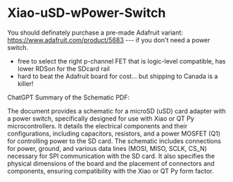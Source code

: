 # Xiao-uSD-wPower-Switch

You should definately purchase a pre-made Adafruit variant: https://www.adafruit.com/product/5683 --- if you don't need a power switch.
- free to select the right p-channel FET that is logic-level compatible, has lower RDSon for the SDcard rail
- hard to beat the Adafruit board for cost... but shipping to Canada is a killer!


ChatGPT Summary of the Schematic PDF:

The document provides a schematic for a microSD (uSD) card adapter with a power switch, specifically designed for use with Xiao or QT Py microcontrollers. It details the electrical components and their configurations, including capacitors, resistors, and a power MOSFET (Q1) for controlling power to the SD card. The schematic includes connections for power, ground, and various data lines (MOSI, MISO, SCLK, CS_N) necessary for SPI communication with the SD card. It also specifies the physical dimensions of the board and the placement of connectors and components, ensuring compatibility with the Xiao or QT Py form factor.
